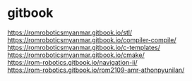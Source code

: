 # gitbook


https://romroboticsmyanmar.gitbook.io/stl/  <br>
https://romroboticsmyanmar.gitbook.io/compiler-compile/ <br>
https://romroboticsmyanmar.gitbook.io/c-templates/ <br>
https://romroboticsmyanmar.gitbook.io/cmake/ <br>
https://rom-robotics.gitbook.io/navigation-ii/ <br>
https://rom-robotics.gitbook.io/rom2109-amr-athonpyunilan/ <br>
